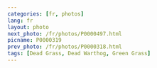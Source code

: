 ```yaml
---
categories: [fr, photos]
lang: fr
layout: photo
next_photo: /fr/photos/P0000497.html
picname: P0000319
prev_photo: /fr/photos/P0000318.html
tags: [Dead Grass, Dead Warthog, Green Grass]
---
```

